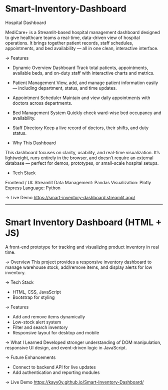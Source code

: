 # Smart-Inventory-Dashboard
 Hospital Dashboard

MediCare+ is a Streamlit-based hospital management dashboard designed to give healthcare teams a real-time, data-driven view of hospital operations.
It brings together patient records, staff schedules, appointments, and bed availability — all in one clean, interactive interface.

-> Features

- Dynamic Overview Dashboard
Track total patients, appointments, available beds, and on-duty staff with interactive charts and metrics.

- Patient Management
View, add, and manage patient information easily — including department, status, and time updates.

- Appointment Scheduler
Maintain and view daily appointments with doctors across departments.

- Bed Management System
Quickly check ward-wise bed occupancy and availability.

- Staff Directory
Keep a live record of doctors, their shifts, and duty status.

- Why This Dashboard

This dashboard focuses on clarity, usability, and real-time visualization.
It’s lightweight, runs entirely in the browser, and doesn’t require an external database — perfect for demos, prototypes, or small-scale hospital setups.

- Tech Stack

Frontend / UI: Streamlit
Data Management: Pandas
Visualization: Plotly Express
Language: Python 

-> Live Demo
https://smart-inventory-dashboard.streamlit.app/

-------------------------------------------------------------------------------------------------------------------------------------------------------------------------------------------------------------------

# Smart Inventory Dashboard (HTML + JS)

A front-end prototype for tracking and visualizing product inventory in real time.

-> Overview
This project provides a responsive inventory dashboard to manage warehouse stock, add/remove items, and display alerts for low inventory.

-> Tech Stack
- HTML, CSS, JavaScript
- Bootstrap for styling

-> Features
- Add and remove items dynamically
- Low-stock alert system
- Filter and search inventory
- Responsive layout for desktop and mobile

-> What I Learned
Developed stronger understanding of DOM manipulation, responsive UI design, and event-driven logic in JavaScript.

-> Future Enhancements
- Connect to backend API for live updates
- Add authentication and reporting modules

-> Live Demo
https://kayy0y.github.io/Smart-Inventory-Dashboard/


